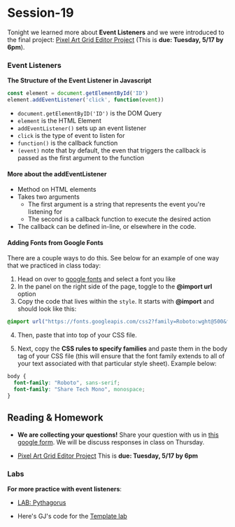 # Session-19

Tonight we learned more about **Event Listeners** and we were introduced to the final project: [Pixel Art Grid Editor Project](https://classroom.github.com/assignment-invitations/4ecfcd12b0b45dceb081b0d51ead9f69) (This is **due: Tuesday, 5/17 by 6pm**).

### Event Listeners

**The Structure of the Event Listener in Javascript**

```js
const element = document.getElementById('ID')
element.addEventListener('click', function(event))
```

- `document.getElementByID('ID')` is the DOM Query
- `element` is the HTML Element
- `addEventListener()` sets up an event listener
- `click` is the type of event to listen for
- `function()` is the callback function
- `(event)` note that by default, the even that triggers the callback is passed as the first argument to the function

#### More about the addEventListener

- Method on HTML elements
- Takes two arguments
  - The first argument is a string that represents the event you're listening for
  - The second is a callback function to execute the desired action
- The callback can be defined in-line, or elsewhere in the code.

#### Adding Fonts from Google Fonts

There are a couple ways to do this. See below for an example of one way that we practiced in class today:

1. Head on over to [google fonts](https://fonts.google.com/) and select a font you like
2. In the panel on the right side of the page, toggle to the **@import url** option
3. Copy the code that lives within the `style`. It starts with **@import** and should look like this:

```css
@import url("https://fonts.googleapis.com/css2?family=Roboto:wght@500&family=Share+Tech+Mono&display=swap");
```
4. Then, paste that into top of your CSS file.

4. Next, copy the **CSS rules to specify families** and paste them in the body tag of your CSS file (this will ensure that the font family extends to all of your text associated with that particular style sheet). Example below:

```css
body {
  font-family: "Roboto", sans-serif;
  font-family: "Share Tech Mono", monospace;
}
```

## Reading & Homework

- **We are collecting your questions!** Share your question with us in [this google form](https://docs.google.com/forms/d/e/1FAIpQLScJHv-nSaUk-gIoXXZQWRlUfHsCj6tGHinvLDS2e4Bq1pCbMg/viewform). We will be discuss responses in class on Thursday.

- [Pixel Art Grid Editor Project](https://classroom.github.com/assignment-invitations/4ecfcd12b0b45dceb081b0d51ead9f69) This is **due: Tuesday, 5/17 by 6pm**

### Labs 

**For more practice with event listeners**:
- [LAB: Pythagorus](https://replit.com/@Upright-JSI-Mar-2022/Pythag-1#.lesson/instructions.md)

- Here's GJ's code for the [Template lab](https://github.com/gjcritchlow21/newTemplate)
